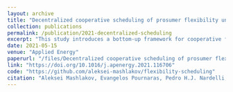 ```yaml
---
layout: archive
title: "Decentralized cooperative scheduling of prosumer flexibility under forecast uncertainties"
collection: publications
permalink: /publication/2021-decentralized-scheduling
excerpt: "This study introduces a bottom-up framework for cooperative flexibility scheduling of prosumer households with solar battery systems."
date: 2021-05-15
venue: "Applied Energy"
paperurl: "/files/Decentralized cooperative scheduling of prosumer flexibility under forecast uncertainties.pdf"
link: "https://doi.org/10.1016/j.apenergy.2021.116706"
code: "https://github.com/aleksei-mashlakov/flexibility-scheduling"
citation: "Aleksei Mashlakov, Evangelos Pournaras, Pedro H.J. Nardelli, Samuli Honkapuro, &quot;Decentralized cooperative scheduling of prosumer flexibility under forecast uncertainties&quot;, <i>Applied Energy</i>, Volume 290, 2021, 116706, ISSN 0306-2619, https://doi.org/10.1016/j.apenergy.2021.116706."
---
```


